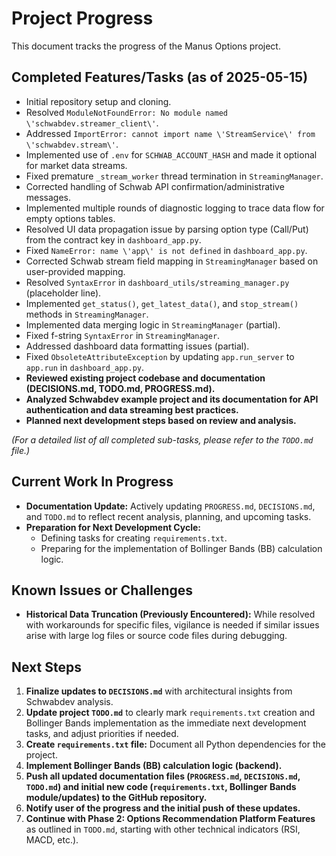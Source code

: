 # Project Progress

This document tracks the progress of the Manus Options project.

## Completed Features/Tasks (as of 2025-05-15)

*   Initial repository setup and cloning.
*   Resolved `ModuleNotFoundError: No module named \'schwabdev.streamer_client\'`.
*   Addressed `ImportError: cannot import name \'StreamService\' from \'schwabdev.stream\'`.
*   Implemented use of `.env` for `SCHWAB_ACCOUNT_HASH` and made it optional for market data streams.
*   Fixed premature `_stream_worker` thread termination in `StreamingManager`.
*   Corrected handling of Schwab API confirmation/administrative messages.
*   Implemented multiple rounds of diagnostic logging to trace data flow for empty options tables.
*   Resolved UI data propagation issue by parsing option type (Call/Put) from the contract key in `dashboard_app.py`.
*   Fixed `NameError: name \'app\' is not defined` in `dashboard_app.py`.
*   Corrected Schwab stream field mapping in `StreamingManager` based on user-provided mapping.
*   Resolved `SyntaxError` in `dashboard_utils/streaming_manager.py` (placeholder line).
*   Implemented `get_status()`, `get_latest_data()`, and `stop_stream()` methods in `StreamingManager`.
*   Implemented data merging logic in `StreamingManager` (partial).
*   Fixed f-string `SyntaxError` in `StreamingManager`.
*   Addressed dashboard data formatting issues (partial).
*   Fixed `ObsoleteAttributeException` by updating `app.run_server` to `app.run` in `dashboard_app.py`.
*   **Reviewed existing project codebase and documentation (DECISIONS.md, TODO.md, PROGRESS.md).**
*   **Analyzed Schwabdev example project and its documentation for API authentication and data streaming best practices.**
*   **Planned next development steps based on review and analysis.**

*(For a detailed list of all completed sub-tasks, please refer to the `TODO.md` file.)*

## Current Work In Progress

*   **Documentation Update:** Actively updating `PROGRESS.md`, `DECISIONS.md`, and `TODO.md` to reflect recent analysis, planning, and upcoming tasks.
*   **Preparation for Next Development Cycle:**
    *   Defining tasks for creating `requirements.txt`.
    *   Preparing for the implementation of Bollinger Bands (BB) calculation logic.

## Known Issues or Challenges

*   **Historical Data Truncation (Previously Encountered):** While resolved with workarounds for specific files, vigilance is needed if similar issues arise with large log files or source code files during debugging.

## Next Steps

1.  **Finalize updates to `DECISIONS.md`** with architectural insights from Schwabdev analysis.
2.  **Update project `TODO.md`** to clearly mark `requirements.txt` creation and Bollinger Bands implementation as the immediate next development tasks, and adjust priorities if needed.
3.  **Create `requirements.txt` file:** Document all Python dependencies for the project.
4.  **Implement Bollinger Bands (BB) calculation logic (backend).**
5.  **Push all updated documentation files (`PROGRESS.md`, `DECISIONS.md`, `TODO.md`) and initial new code (`requirements.txt`, Bollinger Bands module/updates) to the GitHub repository.**
6.  **Notify user of the progress and the initial push of these updates.**
7.  **Continue with Phase 2: Options Recommendation Platform Features** as outlined in `TODO.md`, starting with other technical indicators (RSI, MACD, etc.).


